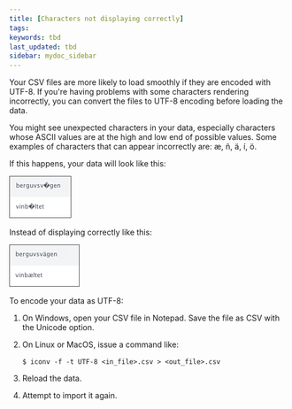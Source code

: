 ```yaml
---
title: [Characters not displaying correctly]
tags:
keywords: tbd
last_updated: tbd
sidebar: mydoc_sidebar
---
```

Your CSV files are more likely to load smoothly if they are encoded with UTF-8. If you're having problems with some characters rendering incorrectly, you can convert the files to UTF-8 encoding before loading the data.

You might see unexpected characters in your data, especially characters whose ASCII values are at the high and low end of possible values. Some examples of characters that can appear incorrectly are: æ, ñ, ä, í, ö.

If this happens, your data will look like this:

 ![](../../images/bad_chars.png "Incorrectly displaying characters")

Instead of displaying correctly like this:

![](../../images/good_chars.png)

To encode your data as UTF-8:

1. On Windows, open your CSV file in Notepad. Save the file as CSV with the Unicode option.
2. On Linux or MacOS, issue a command like:

    ```
    $ iconv -f -t UTF-8 <in_file>.csv > <out_file>.csv
    ```

3. Reload the data.
4. Attempt to import it again.
